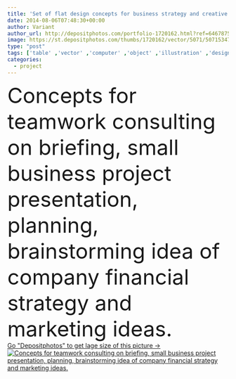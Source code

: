 ```yaml
---
title: 'Set of flat design concepts for business strategy and creative process'
date: 2014-08-06T07:48:30+00:00
author: Variant
author_url: http://depositphotos.com/portfolio-1720162.html?ref=64678756
image: https://st.depositphotos.com/thumbs/1720162/vector/5071/50715347/api_thumb_450.jpg?forcejpeg=true
type: "post"
tags: ['table' ,'vector' ,'computer' ,'object' ,'illustration' ,'design' ,'set' ,'photography' ,'small' ,'business' ,'concepts' ,'financial' ,'person' ,'sign' ,'ideas' ,'people' ,'abstract' ,'technology' ,'picture' ,'beginning' ,'banner' ,'easter' ,'symbol' ,'elements' ,'creative' ,'concept' ,'idea' ,'icon' ,'corporate' ,'office' ,'service' ,'button' ,'call' ,'fingers' ,'mobile' ,'digital' ,'support' ,'services' ,'with' ,'desktop' ,'flat' ,'development' ,'work' ,'internet' ,'document' ,'planning' ,'seminar' ,'Presentation' ,'web' ,'project' ]
categories: 
  - project
---
```

<div aling="center">
            <font size="60"> Concepts for teamwork consulting on briefing, small business project presentation, planning, brainstorming idea of company financial strategy and marketing ideas.</font>   
</div>
<div>
    <a href='https://depositphotos.com/50715347/stock-illustration-set-of-flat-design-concepts.html?ref=64678756' target=_blank > Go "Depositphotos" to get lage size of this picture ->
        <img href='https://depositphotos.com/50715347/stock-illustration-set-of-flat-design-concepts.html?ref=64678756' src='https://st.depositphotos.com/1720162/5071/v/950/depositphotos_50715347-stock-illustration-set-of-flat-design-concepts.jpg?forcejpeg=true' alt='Concepts for teamwork consulting on briefing, small business project presentation, planning, brainstorming idea of company financial strategy and marketing ideas.' >
    </a>
</div>
